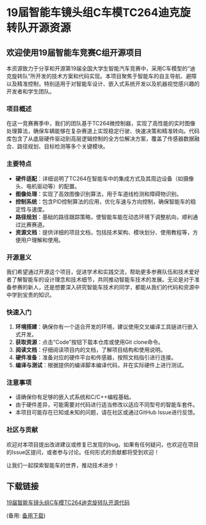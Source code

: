 # 19届智能车镜头组C车模TC264迪克旋转队开源资源

## 欢迎使用19届智能车竞赛C组开源项目

本资源致力于分享和开源第19届全国大学生智能汽车竞赛中，采用C车模型的“迪克旋转队”所开发的技术方案和代码实现。本项目聚焦于智能车的自主导航、避障以及精准控制，特别适用于对智能车设计、嵌入式系统开发以及机器视觉感兴趣的开发者和学生团队。

### 项目概述

在这一竞赛赛季中，我们的团队基于TC264微控制器，实现了高性能的实时图像处理算法，确保车辆能够在复杂赛道上实现稳定行驶、快速决策和精准转向。代码库包含了从底层硬件驱动到高层逻辑控制的全方位解决方案，覆盖了传感器数据融合、路径规划、目标检测等多个关键模块。

### 主要特点

- **硬件适配**：详细说明了TC264在智能车中的集成方式及其周边设备（如摄像头、电机驱动等）的配置。
- **图像处理**：实现了高效图像识别算法，用于车道线检测和障碍物识别。
- **控制系统**：包含PID控制算法的应用，优化车速与方向控制，确保智能车的稳定性与速度。
- **路径规划**：基础的路径跟踪策略，使智能车能在动态环境下调整航向，顺利通过比赛赛道。
- **资源文档**：提供详细的项目文档，包括技术架构、模块划分、使用教程等，方便用户理解和使用。

### 开源意义

我们希望通过开源这个项目，促进学术和实践交流，帮助更多参赛队伍和技术爱好者了解智能车的设计理念和技术细节，共同推动智能车技术的发展。无论是对于准备参赛的新人，还是想要深入研究智能车技术的同学，都能从我们的代码和资源中中学到宝贵的知识。

### 快速入门

1. **环境搭建**：确保你有一个适合开发的环境，建议使用交叉编译工具链进行嵌入式开发。
2. **获取资源**：点击“Code”按钮下载本仓库或使用Git clone命令。
3. **阅读文档**：仔细阅读项目内的文档，了解项目结构和使用说明。
4. **硬件准备**：准备对应的硬件平台和传感器，按照文档指引进行连接。
5. **编译与测试**：根据提供的编译脚本编译代码，并在实际硬件上进行测试。

### 注意事项

- 请确保你有足够的嵌入式系统和C/C++编程基础。
- 由于硬件差异，可能需要对代码进行适当修改以适应不同型号的智能车套件。
- 本项目可能存在已知或未知的问题，请在社区或通过GitHub Issue进行反馈。

### 社区与贡献

欢迎对本项目提出改进建议或修复已发现的bug。如果有任何疑问，也欢迎在项目的Issue区提问，或者参与讨论。任何形式的贡献都将受到欢迎！

让我们一起探索智能车的世界，推动技术进步！

## 下载链接
[19届智能车镜头组C车模TC264迪克旋转队开源代码](https://pan.quark.cn/s/02c7729330c0) 

(备用: [备用下载](https://pan.baidu.com/s/1A3eEdxc5UAGKu3o109jVTA?pwd=1234))

